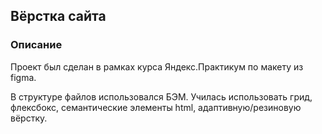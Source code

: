 ## Вёрстка сайта
### Описание
Проект был сделан в рамках курса Яндекс.Практикум по макету из figma.


В структуре файлов использовался БЭМ. Училась использовать грид, флексбокс, семантические элементы html, адаптивную/резиновую вёрстку.
